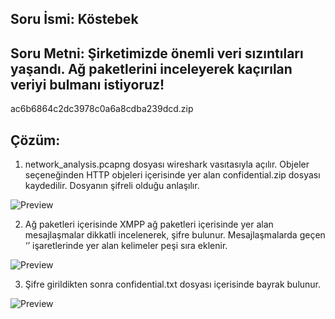
## Soru İsmi: Köstebek

## Soru Metni: Şirketimizde önemli veri sızıntıları yaşandı. Ağ paketlerini inceleyerek kaçırılan veriyi bulmanı istiyoruz! 
ac6b6864c2dc3978c0a6a8cdba239dcd.zip

## Çözüm: 

1. network_analysis.pcapng dosyası wireshark vasıtasıyla açılır. Objeler seçeneğinden HTTP objeleri içerisinde yer alan confidential.zip dosyası kaydedilir.  Dosyanın şifreli olduğu anlaşılır.

![Preview](https://github.com/stmctf/stmctf17/blob/master/FOR/Kostebek/kostebek1.png)

2. Ağ paketleri içerisinde XMPP ağ paketleri içerisinde yer alan mesajlaşmalar dikkatli incelenerek, şifre bulunur. Mesajlaşmalarda geçen ‘’ işaretlerinde yer alan kelimeler peşi sıra eklenir.

![Preview](https://github.com/stmctf/stmctf17/blob/master/FOR/Kostebek/kostebek2.png)

3. Şifre girildikten sonra confidential.txt dosyası içerisinde bayrak bulunur.

![Preview](https://github.com/stmctf/stmctf17/blob/master/FOR/Kostebek/kostebek3.png)
